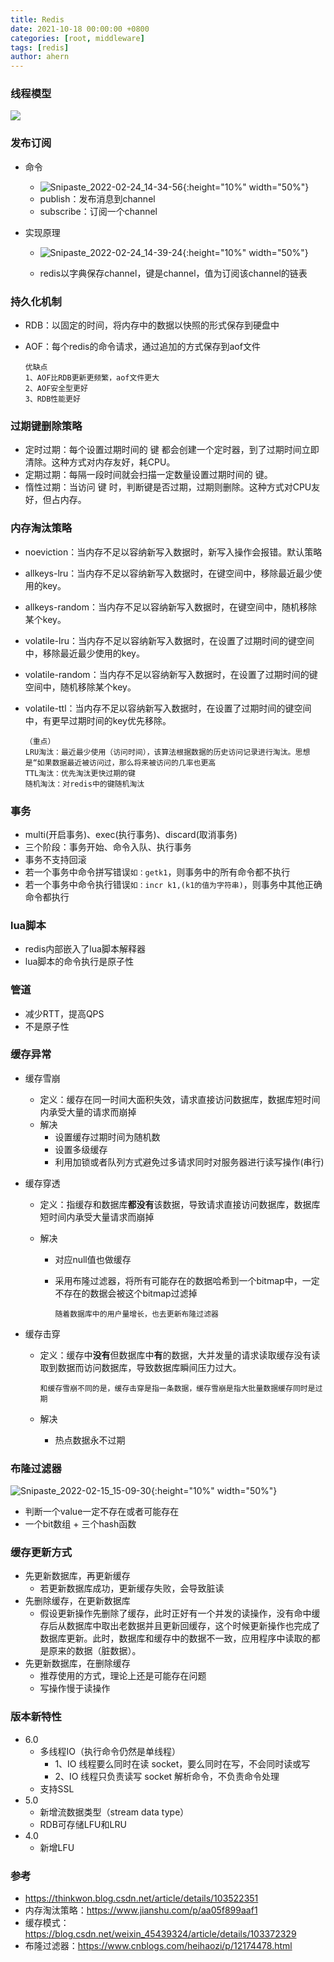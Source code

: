```yaml
---
title: Redis
date: 2021-10-18 00:00:00 +0800
categories: [root, middleware]
tags: [redis]
author: ahern
---
```


### 线程模型

![](https://raw.githubusercontent.com/li-zeyuan/access/master/img/20210319110526.png)

### 发布订阅

- 命令
  
  - ![Snipaste_2022-02-24_14-34-56](https://raw.githubusercontent.com/li-zeyuan/access/master/img/Snipaste_2022-02-24_14-34-56.png){:height="10%" width="50%"}
  - publish：发布消息到channel
  - subscribe：订阅一个channel

- 实现原理
  
  - ![Snipaste_2022-02-24_14-39-24](https://raw.githubusercontent.com/li-zeyuan/access/master/img/Snipaste_2022-02-24_14-39-24.png){:height="10%" width="50%"}
  
  - redis以字典保存channel，键是channel，值为订阅该channel的链表

### 持久化机制

- RDB：以固定的时间，将内存中的数据以快照的形式保存到硬盘中

- AOF：每个redis的命令请求，通过追加的方式保存到aof文件
  
  ```
  优缺点
  1、AOF比RDB更新更频繁，aof文件更大
  2、AOF安全型更好
  3、RDB性能更好
  ```

### 过期键删除策略

- 定时过期：每个设置过期时间的 键 都会创建一个定时器，到了过期时间立即清除。这种方式对内存友好，耗CPU。
- 定期过期：每隔一段时间就会扫描一定数量设置过期时间的 键。
- 惰性过期：当访问 键 时，判断键是否过期，过期则删除。这种方式对CPU友好，但占内存。

### 内存淘汰策略

- noeviction：当内存不足以容纳新写入数据时，新写入操作会报错。默认策略

- allkeys-lru：当内存不足以容纳新写入数据时，在键空间中，移除最近最少使用的key。

- allkeys-random：当内存不足以容纳新写入数据时，在键空间中，随机移除某个key。

- volatile-lru：当内存不足以容纳新写入数据时，在设置了过期时间的键空间中，移除最近最少使用的key。

- volatile-random：当内存不足以容纳新写入数据时，在设置了过期时间的键空间中，随机移除某个key。

- volatile-ttl：当内存不足以容纳新写入数据时，在设置了过期时间的键空间中，有更早过期时间的key优先移除。
  
  ```
  （重点）
  LRU淘汰：最近最少使用（访问时间），该算法根据数据的历史访问记录进行淘汰。思想是“如果数据最近被访问过，那么将来被访问的几率也更高
  TTL淘汰：优先淘汰更快过期的键
  随机淘汰：对redis中的键随机淘汰
  ```

### 事务

- multi(开启事务)、exec(执行事务)、discard(取消事务)
- 三个阶段：事务开始、命令入队、执行事务
- 事务不支持回滚
- 若一个事务中命令拼写错误`如：getk1`，则事务中的所有命令都不执行
- 若一个事务中命令执行错误`如：incr k1,(k1的值为字符串)`，则事务中其他正确命令都执行

### lua脚本

- redis内部嵌入了lua脚本解释器
- lua脚本的命令执行是原子性

### 管道

- 减少RTT，提高QPS
- 不是原子性

### 缓存异常

- 缓存雪崩
  
  - 定义：缓存在同一时间大面积失效，请求直接访问数据库，数据库短时间内承受大量的请求而崩掉
  - 解决
    - 设置缓存过期时间为随机数
    - 设置多级缓存
    - 利用加锁或者队列方式避免过多请求同时对服务器进行读写操作(串行)

- 缓存穿透
  
  - 定义：指缓存和数据库**都没有**该数据，导致请求直接访问数据库，数据库短时间内承受大量请求而崩掉
  
  - 解决
    
    - 对应null值也做缓存
    
    - 采用布隆过滤器，将所有可能存在的数据哈希到一个bitmap中，一定不存在的数据会被这个bitmap过滤掉
      
      ```
      随着数据库中的用户量增长，也去更新布隆过滤器
      ```

- 缓存击穿
  
  - 定义：缓存中**没有**但数据库中**有**的数据，大并发量的请求读取缓存没有读取到数据而访问数据库，导致数据库瞬间压力过大。
    
    ```
    和缓存雪崩不同的是，缓存击穿是指一条数据，缓存雪崩是指大批量数据缓存同时是过期
    ```
  
  - 解决
    
    - 热点数据永不过期

### 布隆过滤器

![Snipaste_2022-02-15_15-09-30](https://raw.githubusercontent.com/li-zeyuan/access/master/img/Snipaste_2022-02-15_15-09-30.png){:height="10%" width="50%"}

- 判断一个value一定不存在或者可能存在
- 一个bit数组 + 三个hash函数

### 缓存更新方式

- 先更新数据库，再更新缓存
  - 若更新数据库成功，更新缓存失败，会导致脏读
- 先删除缓存，在更新数据库
  - 假设更新操作先删除了缓存，此时正好有一个并发的读操作，没有命中缓存后从数据库中取出老数据并且更新回缓存，这个时候更新操作也完成了数据库更新。此时，数据库和缓存中的数据不一致，应用程序中读取的都是原来的数据（脏数据）。
- 先更新数据库，在删除缓存
  - 推荐使用的方式，理论上还是可能存在问题
  - 写操作慢于读操作

### 版本新特性

- 6.0
  - 多线程IO（执行命令仍然是单线程）
    - 1、IO 线程要么同时在读 socket，要么同时在写，不会同时读或写
    - 2、IO 线程只负责读写 socket 解析命令，不负责命令处理
  - 支持SSL
- 5.0
  - 新增流数据类型（stream data type）
  - RDB可存储LFU和LRU
- 4.0
  - 新增LFU

### 参考

- https://thinkwon.blog.csdn.net/article/details/103522351
- 内存淘汰策略：https://www.jianshu.com/p/aa05f899aaf1
- 缓存模式：https://blog.csdn.net/weixin_45439324/article/details/103372329
- 布隆过滤器：https://www.cnblogs.com/heihaozi/p/12174478.html
